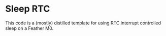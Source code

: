 # Sleep RTC

This code is a (mostly) distilled template for using RTC interrupt controlled sleep on a Feather M0.
